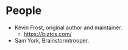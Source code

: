 # People

* Kevin Frost, original author and maintainer.
	* https://biztos.com/
* Sam York, Brainstormtrooper.
